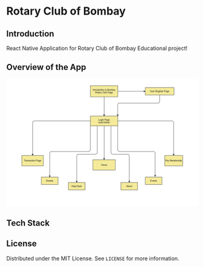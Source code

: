 # Rotary Club of Bombay

## Introduction

React Native Application for Rotary Club of Bombay Educational project!

## Overview of the App

![Landing Page](./assets/DFD.png "DFD")

## Tech Stack

## License

Distributed under the MIT License. See `LICENSE` for more information.
